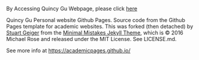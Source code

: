 By Accessing Quincy Gu Webpage, please click [here](https://quincy-125.github.io/quincy_gu.github.io/) 

Quincy Gu Personal website Github Pages. Source code from the Github Pages template for academic websites. This was forked (then detached) by [Stuart Geiger](https://github.com/staeiou) from the [Minimal Mistakes Jekyll Theme](https://mmistakes.github.io/minimal-mistakes/), which is © 2016 Michael Rose and released under the MIT License. See LICENSE.md.

See more info at https://academicpages.github.io/

